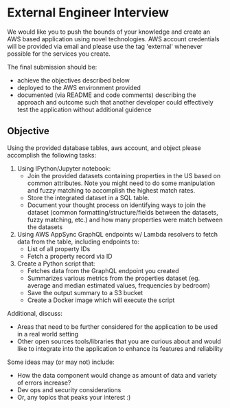 # External Engineer Interview

We would like you to push the bounds of your knowledge and create an AWS based application using novel technologies. AWS account credentials will be provided via email and please use the tag 'external' whenever possible for the services you create. 

The final submission should be:

- achieve the objectives described below
- deployed to the AWS environment provided
- documented (via README and code comments) describing the approach and outcome such that another developer could effectively test the application without additional guidence

## Objective

Using the provided database tables, aws account, and object please accomplish the following tasks:

1. Using IPython/Jupyter notebook:
   - Join the provided datasets containing properties in the US based on common attributes. Note you might need to do some manipulation and fuzzy matching to accomplish the highest match rates.
   - Store the integrated dataset in a SQL table. 
   - Document your thought process on identifying ways to join the dataset (common formatting/structure/fields between the datasets, fuzzy matching, etc.) and how many properties were match between the datasets
2. Using AWS AppSync GraphQL endpoints w/ Lambda resolvers to fetch data from the table, including endpoints to:
   - List of all property IDs
   - Fetch a property record via ID
3. Create a Python script that:
   - Fetches data from the GraphQL endpoint you created
   - Summarizes various metrics from the properties dataset (eg. average and median estimated values, frequencies by bedroom)
   - Save the output summary to a S3 bucket
   - Create a Docker image which will execute the script

Additional, discuss:

- Areas that need to be further considered for the application to be used in a real world setting
- Other open sources tools/libraries that you are curious about and would like to integrate into the application to enhance its features and reliability

Some ideas may (or may not) include:

- How the data component would change as amount of data and variety of errors increase?
- Dev ops and security considerations
- Or, any topics that peaks your interest :)
